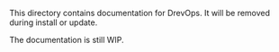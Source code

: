 This directory contains documentation for DrevOps. It will be removed 
during install or update.

The documentation is still WIP.
